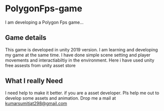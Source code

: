 # PolygonFps-game
I am developing a Polygon Fps game...

Game details
-------------------------------------------
This game is developed in unity 2019 version. 
I am learning and developing my game at the same time.
I have done simple scene setting and player movements and interactiabiltiy in the environment.
Here i have used unity free assests from unity asset store

What I really Need
-------------------------------
I need help to make it better.
if you are a asset developer. Pls help me out to develop some assets and animation.
Drop me a mail at kumarsumitjat298@gmail.com
